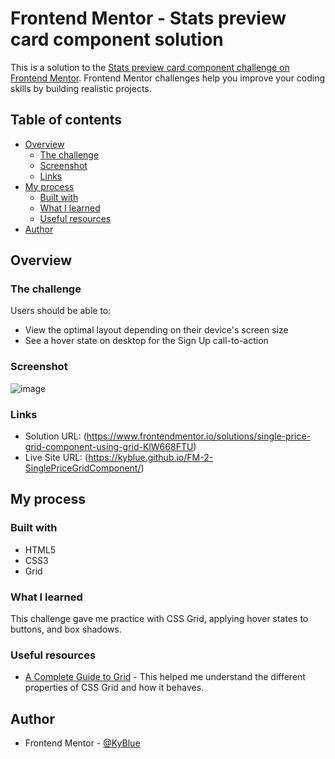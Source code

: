# Frontend Mentor - Stats preview card component solution

This is a solution to the [Stats preview card component challenge on Frontend Mentor](https://www.frontendmentor.io/challenges/stats-preview-card-component-8JqbgoU62). Frontend Mentor challenges help you improve your coding skills by building realistic projects. 

## Table of contents

- [Overview](#overview)
  - [The challenge](#the-challenge)
  - [Screenshot](#screenshot)
  - [Links](#links)
- [My process](#my-process)
  - [Built with](#built-with)
  - [What I learned](#what-i-learned)
  - [Useful resources](#useful-resources)
- [Author](#author)

## Overview

### The challenge

Users should be able to:

- View the optimal layout depending on their device's screen size
- See a hover state on desktop for the Sign Up call-to-action

### Screenshot

![image](https://user-images.githubusercontent.com/84397950/121301393-bb332f00-c8bd-11eb-820a-25c12de0a46c.png)

### Links

- Solution URL: (https://www.frontendmentor.io/solutions/single-price-grid-component-using-grid-KlW668FTU)
- Live Site URL: (https://kyblue.github.io/FM-2-SinglePriceGridComponent/)

## My process

### Built with

- HTML5
- CSS3
- Grid

### What I learned

This challenge gave me practice with CSS Grid, applying hover states to buttons, and box shadows.

### Useful resources

- [A Complete Guide to Grid](https://css-tricks.com/snippets/css/complete-guide-grid/#properties-for-the-childrengrid-items) - This helped me understand the different properties of CSS Grid and how it behaves.

## Author

- Frontend Mentor - [@KyBlue](https://www.frontendmentor.io/profile/KyBlue)

